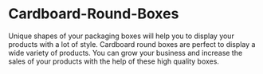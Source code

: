 # Cardboard-Round-Boxes
Unique shapes of your packaging boxes will help you to display your products with a lot of style. Cardboard round boxes are perfect to display a wide variety of products. You can grow your business and increase the sales of your products with the help of these high quality boxes.
